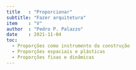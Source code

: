 ```yaml
---
title   : "Proporcionar"
subtitle: "Fazer arquitetura"
item    : "V"
author  : "Pedro P. Palazzo"
date    : 2021-11-04
toc:
  - Proporções como instrumento da construção
  - Proporções espaciais e plásticas
  - Proporções fixas e dinâmicas
---
```

